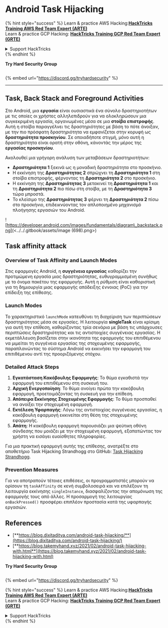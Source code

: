 # Android Task Hijacking

{% hint style="success" %}
Learn & practice AWS Hacking:<img src="/.gitbook/assets/arte.png" alt="" data-size="line">[**HackTricks Training AWS Red Team Expert (ARTE)**](https://training.hacktricks.xyz/courses/arte)<img src="/.gitbook/assets/arte.png" alt="" data-size="line">\
Learn & practice GCP Hacking: <img src="/.gitbook/assets/grte.png" alt="" data-size="line">[**HackTricks Training GCP Red Team Expert (GRTE)**<img src="/.gitbook/assets/grte.png" alt="" data-size="line">](https://training.hacktricks.xyz/courses/grte)

<details>

<summary>Support HackTricks</summary>

* Check the [**subscription plans**](https://github.com/sponsors/carlospolop)!
* **Join the** 💬 [**Discord group**](https://discord.gg/hRep4RUj7f) or the [**telegram group**](https://t.me/peass) or **follow** us on **Twitter** 🐦 [**@hacktricks\_live**](https://twitter.com/hacktricks\_live)**.**
* **Share hacking tricks by submitting PRs to the** [**HackTricks**](https://github.com/carlospolop/hacktricks) and [**HackTricks Cloud**](https://github.com/carlospolop/hacktricks-cloud) github repos.

</details>
{% endhint %}

**Try Hard Security Group**

<figure><img src="../../.gitbook/assets/telegram-cloud-document-1-5159108904864449420.jpg" alt=""><figcaption></figcaption></figure>

{% embed url="https://discord.gg/tryhardsecurity" %}

***

## Task, Back Stack and Foreground Activities

Στο Android, μια **εργασία** είναι ουσιαστικά ένα σύνολο δραστηριοτήτων με τις οποίες οι χρήστες αλληλεπιδρούν για να ολοκληρώσουν μια συγκεκριμένη εργασία, οργανωμένες μέσα σε μια **στοίβα επιστροφής**. Αυτή η στοίβα παραγγέλνει τις δραστηριότητες με βάση το πότε άνοιξαν, με την πιο πρόσφατη δραστηριότητα να εμφανίζεται στην κορυφή ως **δραστηριότητα προσκηνίου**. Σε οποιαδήποτε στιγμή, μόνο αυτή η δραστηριότητα είναι ορατή στην οθόνη, κάνοντάς την μέρος της **εργασίας προσκηνίου**.

Ακολουθεί μια γρήγορη ανάλυση των μεταβάσεων δραστηριοτήτων:

* **Δραστηριότητα 1** ξεκινά ως η μοναδική δραστηριότητα στο προσκήνιο.
* Η εκκίνηση της **Δραστηριότητας 2** σπρώχνει τη **Δραστηριότητα 1** στη στοίβα επιστροφής, φέρνοντας τη **Δραστηριότητα 2** στο προσκήνιο.
* Η εκκίνηση της **Δραστηριότητας 3** μετακινεί τη **Δραστηριότητα 1** και τη **Δραστηριότητα 2** πιο πίσω στη στοίβα, με τη **Δραστηριότητα 3** τώρα μπροστά.
* Το κλείσιμο της **Δραστηριότητας 3** φέρνει τη **Δραστηριότητα 2** πίσω στο προσκήνιο, επιδεικνύοντας τον απλοποιημένο μηχανισμό πλοήγησης εργασιών του Android.

![https://developer.android.com/images/fundamentals/diagram\_backstack.png](<../../.gitbook/assets/image (698).png>)

## Task affinity attack

### Overview of Task Affinity and Launch Modes

Στις εφαρμογές Android, η **συγγένεια εργασίας** καθορίζει την προτιμώμενη εργασία μιας δραστηριότητας, ευθυγραμμισμένη συνήθως με το όνομα πακέτου της εφαρμογής. Αυτή η ρύθμιση είναι καθοριστική για τη δημιουργία μιας εφαρμογής απόδειξης έννοιας (PoC) για την επίδειξη της επίθεσης.

### Launch Modes

Το χαρακτηριστικό `launchMode` κατευθύνει τη διαχείριση των περιπτώσεων δραστηριότητας μέσα σε εργασίες. Η λειτουργία **singleTask** είναι κρίσιμη για αυτή την επίθεση, καθορίζοντας τρία σενάρια με βάση τις υπάρχουσες περιπτώσεις δραστηριότητας και τις αντιστοιχίες συγγένειας εργασίας. Η εκμετάλλευση βασίζεται στην ικανότητα της εφαρμογής του επιτιθέμενου να μιμείται τη συγγένεια εργασίας της στοχευμένης εφαρμογής, παραπλανώντας το σύστημα Android να εκκινήσει την εφαρμογή του επιτιθέμενου αντί της προοριζόμενης στόχου.

### Detailed Attack Steps

1. **Εγκατάσταση Κακόβουλης Εφαρμογής**: Το θύμα εγκαθιστά την εφαρμογή του επιτιθέμενου στη συσκευή του.
2. **Αρχική Ενεργοποίηση**: Το θύμα ανοίγει πρώτα την κακόβουλη εφαρμογή, προετοιμάζοντας τη συσκευή για την επίθεση.
3. **Απόπειρα Εκκίνησης Στοχευμένης Εφαρμογής**: Το θύμα προσπαθεί να ανοίξει την στοχευμένη εφαρμογή.
4. **Εκτέλεση Υφαρπαγής**: Λόγω της αντιστοιχίας συγγένειας εργασίας, η κακόβουλη εφαρμογή εκκινείται στη θέση της στοχευμένης εφαρμογής.
5. **Απάτη**: Η κακόβουλη εφαρμογή παρουσιάζει μια ψεύτικη οθόνη σύνδεσης που μοιάζει με την στοχευμένη εφαρμογή, εξαπατώντας τον χρήστη να εισάγει ευαίσθητες πληροφορίες.

Για μια πρακτική εφαρμογή αυτής της επίθεσης, ανατρέξτε στο αποθετήριο Task Hijacking Strandhogg στο GitHub: [Task Hijacking Strandhogg](https://github.com/az0mb13/Task\_Hijacking\_Strandhogg).

### Prevention Measures

Για να αποτραπούν τέτοιες επιθέσεις, οι προγραμματιστές μπορούν να ορίσουν τη `taskAffinity` σε κενή συμβολοσειρά και να επιλέξουν τη λειτουργία εκκίνησης `singleInstance`, διασφαλίζοντας την απομόνωση της εφαρμογής τους από άλλες. Η προσαρμογή της λειτουργίας `onBackPressed()` προσφέρει επιπλέον προστασία κατά της υφαρπαγής εργασιών.

## **References**

* [**https://blog.dixitaditya.com/android-task-hijacking/**](https://blog.dixitaditya.com/android-task-hijacking/)
* [**https://blog.takemyhand.xyz/2021/02/android-task-hijacking-with.html**](https://blog.takemyhand.xyz/2021/02/android-task-hijacking-with.html)

**Try Hard Security Group**

<figure><img src="../../.gitbook/assets/telegram-cloud-document-1-5159108904864449420.jpg" alt=""><figcaption></figcaption></figure>

{% embed url="https://discord.gg/tryhardsecurity" %}

{% hint style="success" %}
Learn & practice AWS Hacking:<img src="/.gitbook/assets/arte.png" alt="" data-size="line">[**HackTricks Training AWS Red Team Expert (ARTE)**](https://training.hacktricks.xyz/courses/arte)<img src="/.gitbook/assets/arte.png" alt="" data-size="line">\
Learn & practice GCP Hacking: <img src="/.gitbook/assets/grte.png" alt="" data-size="line">[**HackTricks Training GCP Red Team Expert (GRTE)**<img src="/.gitbook/assets/grte.png" alt="" data-size="line">](https://training.hacktricks.xyz/courses/grte)

<details>

<summary>Support HackTricks</summary>

* Check the [**subscription plans**](https://github.com/sponsors/carlospolop)!
* **Join the** 💬 [**Discord group**](https://discord.gg/hRep4RUj7f) or the [**telegram group**](https://t.me/peass) or **follow** us on **Twitter** 🐦 [**@hacktricks\_live**](https://twitter.com/hacktricks\_live)**.**
* **Share hacking tricks by submitting PRs to the** [**HackTricks**](https://github.com/carlospolop/hacktricks) and [**HackTricks Cloud**](https://github.com/carlospolop/hacktricks-cloud) github repos.

</details>
{% endhint %}
